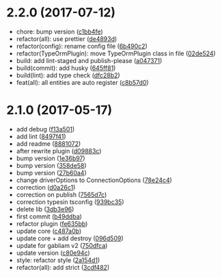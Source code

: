 <a name="2.2.0"></a>
# 2.2.0 (2017-07-12)

* chore: bump version ([c1bb4fe](https://github.com/gabliam/typeorm/commit/c1bb4fe))
* refactor(all): use prettier ([de4893d](https://github.com/gabliam/typeorm/commit/de4893d))
* refactor(config): rename config file ([6b490c2](https://github.com/gabliam/typeorm/commit/6b490c2))
* refactor(TypeOrmPlugin): move TypeOrmPlugin class in file ([02de524](https://github.com/gabliam/typeorm/commit/02de524))
* build: add lint-staged and publish-please ([a047371](https://github.com/gabliam/typeorm/commit/a047371))
* build(commit): add husky ([645ff81](https://github.com/gabliam/typeorm/commit/645ff81))
* build(lint): add type check ([dfc28b2](https://github.com/gabliam/typeorm/commit/dfc28b2))
* feat(all): all entities are auto register ([c8b57d0](https://github.com/gabliam/typeorm/commit/c8b57d0))



<a name="2.1.0"></a>
# 2.1.0 (2017-05-17)

* add debug ([f13a501](https://github.com/gabliam/typeorm/commit/f13a501))
* add lint ([8497f41](https://github.com/gabliam/typeorm/commit/8497f41))
* add readme ([8881072](https://github.com/gabliam/typeorm/commit/8881072))
* after rewrite plugin ([d09883c](https://github.com/gabliam/typeorm/commit/d09883c))
* bump version ([1e36b97](https://github.com/gabliam/typeorm/commit/1e36b97))
* bump version ([358de58](https://github.com/gabliam/typeorm/commit/358de58))
* bump version ([27b60a4](https://github.com/gabliam/typeorm/commit/27b60a4))
* change driverOptions to ConnectionOptions ([78e24c4](https://github.com/gabliam/typeorm/commit/78e24c4))
* correction ([d0a26c1](https://github.com/gabliam/typeorm/commit/d0a26c1))
* correction on publish ([7565d7c](https://github.com/gabliam/typeorm/commit/7565d7c))
* correction typesin tsconfig ([939bc35](https://github.com/gabliam/typeorm/commit/939bc35))
* delete lib ([3db3e96](https://github.com/gabliam/typeorm/commit/3db3e96))
* first commit ([b49ddba](https://github.com/gabliam/typeorm/commit/b49ddba))
* refactor plugin ([fe635bb](https://github.com/gabliam/typeorm/commit/fe635bb))
* update core ([c487a0b](https://github.com/gabliam/typeorm/commit/c487a0b))
* update core  + add destroy ([096d509](https://github.com/gabliam/typeorm/commit/096d509))
* update for gabliam v2 ([750dfca](https://github.com/gabliam/typeorm/commit/750dfca))
* update version ([c80e94c](https://github.com/gabliam/typeorm/commit/c80e94c))
* style: refactor style ([2a154d1](https://github.com/gabliam/typeorm/commit/2a154d1))
* refactor(all): add strict ([3cdf482](https://github.com/gabliam/typeorm/commit/3cdf482))



